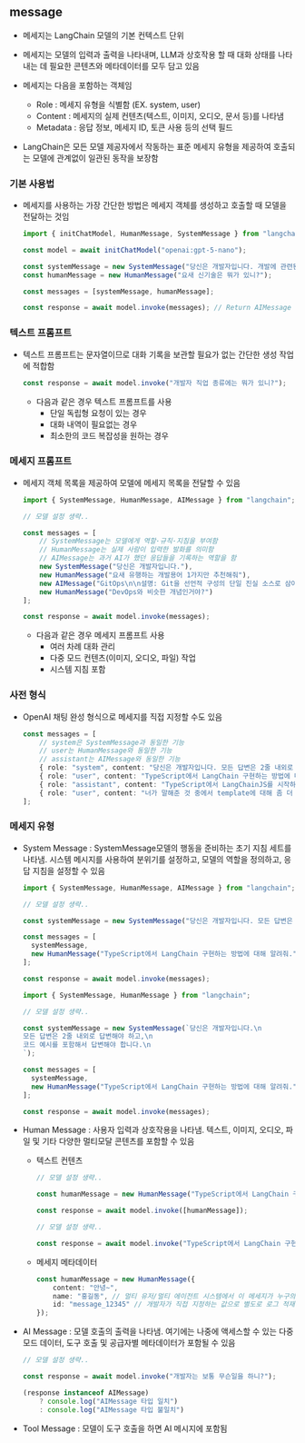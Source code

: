 ## message

- 메세지는 LangChain 모델의 기본 컨텍스트 단위
- 메세지는 모델의 입력과 출력을 나타내며, LLM과 상호작용 할 때 대화 상태를 나타내는 데 필요한 콘텐츠와 메타데이터를 모두 담고 있음


- 메세지는 다음을 포함하는 객체임
  - Role : 메세지 유형을 식별함 (EX. system, user)
  - Content : 메세지의 실제 컨텐츠(텍스트, 이미지, 오디오, 문서 등)를 나타냄
  - Metadata : 응답 정보, 메세지 ID, 토큰 사용 등의 선택 필드


- LangChain은 모든 모델 제공자에서 작동하는 표준 메세지 유형을 제공하여 호출되는 모델에 관계없이 일관된 동작을 보장함

### 기본 사용법
- 메세지를 사용하는 가장 간단한 방법은 메세지 객체를 생성하고 호출할 때 모델을 전달하는 것임
    ```ts
    import { initChatModel, HumanMessage, SystemMessage } from "langchain";
  
    const model = await initChatModel("openai:gpt-5-nano");
    
    const systemMessage = new SystemMessage("당신은 개발자입니다. 개발에 관련된 도움을 주세요.");
    const humanMessage = new HumanMessage("요새 신기술은 뭐가 있니?");
  
    const messages = [systemMessage, humanMessage];
  
    const response = await model.invoke(messages); // Return AIMessage
    ```

### 텍스트 프롬프트
- 텍스트 프롬프트는 문자열이므로 대화 기록을 보관할 필요가 없는 간단한 생성 작업에 적합함
    ```ts
    const response = await model.invoke("개발자 직업 종류에는 뭐가 있니?");
    ```
    - 다음과 같은 경우 텍스트 프롬프트를 사용
      - 단일 독립형 요청이 있는 경우
      - 대화 내역이 필요없는 경우
      - 최소한의 코드 복잡성을 원하는 경우

### 메세지 프롬프트
- 메세지 객체 목록을 제공하여 모델에 메세지 목록을 전달할 수 있음
    ```ts
    import { SystemMessage, HumanMessage, AIMessage } from "langchain";
  
    // 모델 설정 생략..
  
    const messages = [
        // SystemMessage는 모델에게 역할·규칙·지침을 부여함
        // HumanMessage는 실제 사람이 입력한 발화를 의미함
        // AIMessage는 과거 AI가 했던 응답들을 기록하는 역할을 함
        new SystemMessage("당신은 개발자입니다."),
        new HumanMessage("요새 유행하는 개발용어 1가지만 추천해줘"),
        new AIMessage("GitOps\n\n설명: Git을 선언적 구성의 단일 진실 소스로 삼아 인프라와 배포 파이프라인을 관리하는 운영 방식. 특히 Kubernetes 등에서 널리 채택되며, 자동화, 재현성, 롤백 용이성이 큰 장으로 부각되고 있습니다."),
        new HumanMessage("DevOps와 비슷한 개념인거야?")
    ];
  
    const response = await model.invoke(messages);
    ```
    - 다음과 같은 경우 메세지 프롬프트 사용
      - 여러 차례 대화 관리
      - 다중 모드 컨텐츠(이미지, 오디오, 파일) 작업
      - 시스템 지침 포함

### 사전 형식
- OpenAI 채팅 완성 형식으로 메세지를 직접 지정할 수도 있음
    ```ts
    const messages = [
        // system은 SystemMessage과 동일한 기능
        // user는 HumanMessage와 동일한 기능
        // assistant는 AIMessage와 동일한 기능
        { role: "system", content: "당신은 개발자입니다. 모든 답변은 2줄 내외로 답변해야 하고, 코드 예시를 포함해서 답변해야 합니다." },
        { role: "user", content: "TypeScript에서 LangChain 구현하는 방법에 대해 알려줘." },
        { role: "assistant", content: "TypeScript에서 LangChainJS를 시작하려면 설치 후 LLMChain/PromptTemplate으로 체인을 구성해 호출합니다. (npm i langchain)\n\nimport { LLMChain, PromptTemplate } from \"langchain\";import { OpenAI } from \"langchain/llms/openai\"; const chain = new LLMChain({ llm: new OpenAI({ apiKey: process.env.OPENAI_API_KEY, temperature: 0.5 }), prompt: new PromptTemplate({ template: \"Translate to Korean: {text}\" }) }); const res = await chain.call({ text: \"Hello, world\" }); console.log(res);" },
        { role: "user", content: "너가 말해준 것 중에서 template에 대해 좀 더 자세히 설명해줄 수 있을까?" }
    ];
    ```

### 메세지 유형
- System Message : SystemMessage모델의 행동을 준비하는 초기 지침 세트를 나타냄. 시스템 메시지를 사용하여 분위기를 설정하고, 모델의 역할을 정의하고, 응답 지침을 설정할 수 있음
  ```ts
  import { SystemMessage, HumanMessage, AIMessage } from "langchain";

  // 모델 설정 생략..
  
  const systemMessage = new SystemMessage("당신은 개발자입니다. 모든 답변은 2줄 내외로 답변해야 하고, 코드 예시를 포함해서 답변해야 합니다.");
  
  const messages = [
    systemMessage,
    new HumanMessage("TypeScript에서 LangChain 구현하는 방법에 대해 알려줘.")
  ];
  
  const response = await model.invoke(messages);
  ```
  
  ```ts
  import { SystemMessage, HumanMessage } from "langchain";
  
  // 모델 설정 생략..
  
  const systemMessage = new SystemMessage(`당신은 개발자입니다.\n
  모든 답변은 2줄 내외로 답변해야 하고,\n
  코드 예시를 포함해서 답변해야 합니다.\n
  `);
  
  const messages = [
    systemMessage,
    new HumanMessage("TypeScript에서 LangChain 구현하는 방법에 대해 알려줘.")
  ];
  
  const response = await model.invoke(messages);
  ```
- Human Message : 사용자 입력과 상호작용을 나타냄. 텍스트, 이미지, 오디오, 파일 및 기타 다양한 멀티모달 콘텐츠를 포함할 수 있음
  - 텍스트 컨텐츠
    ```ts
    // 모델 설정 생략..
    
    const humanMessage = new HumanMessage("TypeScript에서 LangChain 구현하는 방법에 대해 알려줘.");
    
    const response = await model.invoke([humanMessage]);
    ```
    ```ts
    // 모델 설정 생략..
    
    const response = await model.invoke("TypeScript에서 LangChain 구현하는 방법에 대해 알려줘.");
    ```
  - 메세지 메타데이터
    ```ts
    const humanMessage = new HumanMessage({
        content: "안녕~",
        name: "홍길동", // 멀티 유저/멀티 에이전트 시스템에서 이 메세지가 누구의 말인지 구분하는 용도로 사용함 
        id: "message_12345" // 개발자가 직접 지정하는 값으로 별도로 로그 적재하고 추적할 수 있도록 만들기 위한 기능
    });
    ```
- AI Message : 모델 호출의 출력을 나타냄. 여기에는 나중에 액세스할 수 있는 다중 모드 데이터, 도구 호출 및 공급자별 메타데이터가 포함될 수 있음
    ```ts
    // 모델 설정 생략..
  
    const response = await model.invoke("개발자는 보통 무슨일을 하니?");

    (response instanceof AIMessage)
        ? console.log("AIMessage 타입 일치")
        : console.log("AIMessage 타입 불일치")
    ```
- Tool Message : 모델이 도구 호출을 하면 AI 메시지에 포함됨

